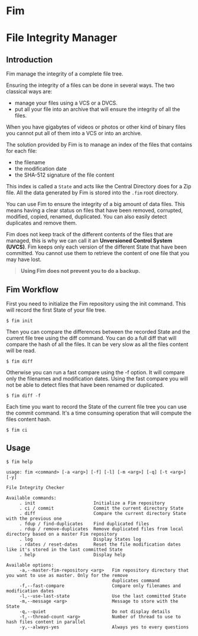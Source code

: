 # Fim
File Integrity Manager
============

## Introduction

Fim manage the integrity of a complete file tree.

Ensuring the integrity of a files can be done in several ways. The two classical ways are:

-  manage your files using a VCS or a DVCS.
-  put all your file into an archive that will ensure the integrity of all the files.

When you have gigabytes of videos or photos or other kind of binary files you cannot put all of them into a VCS or into an archive.

The solution provided by Fim is to manage an index of the files that contains for each file:

- the filename
- the modification date
- the SHA-512 signature of the file content

This index is called a `State` and acts like the Central Directory does for a Zip file.
All the data generated by Fim is stored into the `.fim` root directory.

You can use Fim to ensure the integrity of a big amount of data files.
This means having a clear status on files that have been removed, corrupted, modified, copied, renamed, duplicated.
You can also easily detect duplicates and remove them.

Fim does not keep track of the different contents of the files that are managed,
this is why we can call it an __Unversioned Control System (UVCS)__.
Fim keeps only each version of the different State that have been committed.
You cannot use them to retrieve the content of one file that you may have lost.

> __Using Fim does not prevent you to do a backup.__

## Fim Workflow

First you need to initialize the Fim repository using the init command.
This will record the first State of your file tree.

	$ fim init

Then you can compare the differences between the recorded State and the current file tree using the diff command.
You can do a full diff that will compare the hash of all the files. It can be very slow as all the files content will be read.

	$ fim diff

Otherwise you can run a fast compare using the -f option. It will compare only the filenames and modification dates.
Using the fast compare you will not be able to detect files that have been renamed or duplicated.

	$ fim diff -f

Each time you want to record the State of the current file tree you can use the commit command.
It's a time consuming operation that will compute the files content hash.

	$ fim ci

## Usage

	$ fim help

	usage: fim <command> [-a <arg>] [-f] [-l] [-m <arg>] [-q] [-t <arg>] [-y]

	File Integrity Checker

	Available commands:
		 . init                      Initialize a Fim repository
		 . ci / commit               Commit the current directory State
		 . diff                      Compare the current directory State with the previous one
		 . fdup / find-duplicates    Find duplicated files
		 . rdup / remove-duplicates  Remove duplicated files from local directory based on a master Fim repository
		 . log                       Display States log
		 . rdates / reset-dates      Reset the file modification dates like it's stored in the last committed State
		 . help                      Display help

	Available options:
		 -a,--master-fim-repository <arg>   Fim repository directory that you want to use as master. Only for the remove
											duplicates command
		 -f,--fast-compare                  Compare only filenames and modification dates
		 -l,--use-last-state                Use the last committed State
		 -m,--message <arg>                 Message to store with the State
		 -q,--quiet                         Do not display details
		 -t,--thread-count <arg>            Number of thread to use to hash files content in parallel
		 -y,--always-yes                    Always yes to every questions



